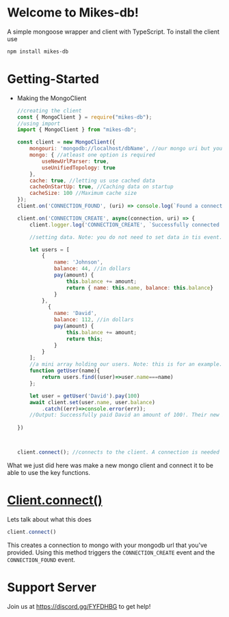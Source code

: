 Welcome to Mikes-db!
=======
A simple mongoose wrapper and client with TypeScript. 
To install the client use 
```txt 
npm install mikes-db
```

# Getting-Started

- Making the MongoClient
    ```js
    //creating the client
    const { MongoClient } = require("mikes-db");
    //using import
    import { MongoClient } from "mikes-db";

    const client = new MongoClient({
        mongouri: 'mongodb://localhost/dbName', //our mongo uri but you can use any
        mongo: { //atleast one option is required
            useNewUrlParser: true,
            useUnifiedTopology: true
        },
        cache: true, //letting us use cached data
        cacheOnStartUp: true, //Caching data on startup
        cacheSize: 100 //Maximum cache size
    });
    client.on('CONNECTION_FOUND', (uri) => console.log(`Found a connection at ${uri}!`)); //A connection found event that is triggered whenever we call connect()

    client.on('CONNECTION_CREATE', async(connection, uri) => {
        client.logger.log('CONNECTION_CREATE', `Successfully connected to the database using ${uri}!`);

        //setting data. Note: you do not need to set data in tis event. You just need to make sure you are connected

        let users = [
            {
                name: 'Johnson',
                balance: 44, //in dollars
                pay(amount) {
                    this.balance += amount;
                    return { name: this.name, balance: this.balance}
                }
            },
              {
                name: 'David',
                balance: 112, //in dollars
                pay(amount) {
                    this.balance += amount;
                    return this;
                }
            }
        ];
        //a mini array holding our users. Note: this is for an example. You do not need to make an array of users when setting data
        function getUser(name){
            return users.find((user)=>user.name===name)
        };

        let user = getUser('David').pay(100)
        await client.set(user.name, user.balance)
            .catch((err)=>console.error(err));
        //Output: Successfully paid David an amount of 100!. Their new balace is $212
        
    })
    


    client.connect(); //connects to the client. A connection is needed to be able to use the set,fetch and get function
    ```
<p>What we just did here was make a new mongo client and connect it to be able to use the key functions.</p>


# [Client.connect()](https://github.com/mikebots/mikes-db/blob/main/src/classes/MongoClient.ts)
Lets talk about what this does
```js
client.connect()
```
This creates a connection to mongo with your mongodb url that you've provided. Using this method triggers the `CONNECTION_CREATE` event and the `CONNECTION_FOUND` event.



# Support Server
Join us at https://discord.gg/FYFDHBG to get help!
